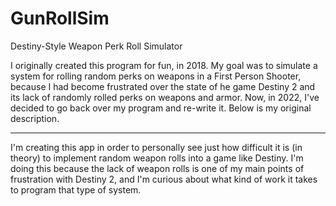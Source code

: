# GunRollSim
Destiny-Style Weapon Perk Roll Simulator

I originally created this program for fun, in 2018.
My goal was to simulate a system for rolling random perks on weapons in a First Person Shooter, because I had become frustrated over the state of he game Destiny 2 and its lack of randomly rolled perks on weapons and armor.
Now, in 2022, I've decided to go back over my program and re-write it.
Below is my original description.

-----

I'm creating this app in order to personally see just how difficult it is (in theory) to implement random weapon rolls into a game like Destiny.
I'm doing this because the lack of weapon rolls is one of my main points of frustration with Destiny 2, and I'm curious about what kind of work it takes to program that type of system.
